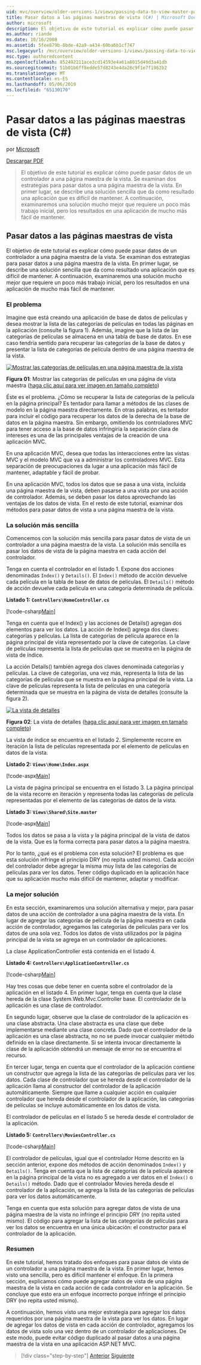 ```yaml
---
uid: mvc/overview/older-versions-1/views/passing-data-to-view-master-pages-cs
title: Pasar datos a las páginas maestras de vista (C#) | Microsoft Docs
author: microsoft
description: El objetivo de este tutorial es explicar cómo puede pasar datos de un controlador a una página maestra de la vista. Se examinan dos estrategias para pasar datos a una vista m...
ms.author: riande
ms.date: 10/16/2008
ms.assetid: 5fee879b-8bde-42a9-a434-60ba6b1cf747
msc.legacyurl: /mvc/overview/older-versions-1/views/passing-data-to-view-master-pages-cs
msc.type: authoredcontent
ms.openlocfilehash: 852492211ace3cd14593e4a61a8015d49d3a41db
ms.sourcegitcommit: 51b01b6ff8edde57d8243e4da28c9f1e7f1962b2
ms.translationtype: MT
ms.contentlocale: es-ES
ms.lasthandoff: 05/06/2019
ms.locfileid: "65130170"
---
```

# <a name="passing-data-to-view-master-pages-c"></a>Pasar datos a las páginas maestras de vista (C#)

por [Microsoft](https://github.com/microsoft)

[Descargar PDF](http://download.microsoft.com/download/e/f/3/ef3f2ff6-7424-48f7-bdaa-180ef64c3490/ASPNET_MVC_Tutorial_13_CS.pdf)

> El objetivo de este tutorial es explicar cómo puede pasar datos de un controlador a una página maestra de la vista. Se examinan dos estrategias para pasar datos a una página maestra de la vista. En primer lugar, se describe una solución sencilla que da como resultado una aplicación que es difícil de mantener. A continuación, examinaremos una solución mucho mejor que requiere un poco más trabajo inicial, pero los resultados en una aplicación de mucho más fácil de mantener.

## <a name="passing-data-to-view-master-pages"></a>Pasar datos a las páginas maestras de vista

El objetivo de este tutorial es explicar cómo puede pasar datos de un controlador a una página maestra de la vista. Se examinan dos estrategias para pasar datos a una página maestra de la vista. En primer lugar, se describe una solución sencilla que da como resultado una aplicación que es difícil de mantener. A continuación, examinaremos una solución mucho mejor que requiere un poco más trabajo inicial, pero los resultados en una aplicación de mucho más fácil de mantener.

### <a name="the-problem"></a>El problema

Imagine que está creando una aplicación de base de datos de películas y desea mostrar la lista de las categorías de películas en todas las páginas en la aplicación (consulte la figura 1). Además, imagine que la lista de las categorías de películas se almacena en una tabla de base de datos. En ese caso tendría sentido para recuperar las categorías de la base de datos y presentar la lista de categorías de película dentro de una página maestra de la vista.

[![Mostrar las categorías de películas en una página maestra de la vista](passing-data-to-view-master-pages-cs/_static/image2.png)](passing-data-to-view-master-pages-cs/_static/image1.png)

**Figura 01**: Mostrar las categorías de películas en una página de vista maestra ([haga clic aquí para ver imagen en tamaño completo](passing-data-to-view-master-pages-cs/_static/image3.png))

Éste es el problema. ¿Cómo se recuperar la lista de categorías de la película en la página principal? Es tentador para llamar a métodos de las clases de modelo en la página maestra directamente. En otras palabras, es tentador para incluir el código para recuperar los datos de la derecha de la base de datos en la página maestra. Sin embargo, omitiendo los controladores MVC para tener acceso a la base de datos infringiría la separación clara de intereses es una de las principales ventajas de la creación de una aplicación MVC.

En una aplicación MVC, desea que todas las interacciones entre las vistas MVC y el modelo MVC que va a administrar los controladores MVC. Esta separación de preocupaciones da lugar a una aplicación más fácil de mantener, adaptable y fácil de probar.

En una aplicación MVC, todos los datos que se pasa a una vista, incluida una página maestra de la vista, deben pasarse a una vista por una acción de controlador. Además, se deben pasar los datos aprovechando las ventajas de los datos de vista. En el resto de este tutorial, examinar dos métodos para pasar datos de vista a una página maestra de la vista.

### <a name="the-simple-solution"></a>La solución más sencilla

Comencemos con la solución más sencilla para pasar datos de vista de un controlador a una página maestra de la vista. La solución más sencilla es pasar los datos de vista de la página maestra en cada acción del controlador.

Tenga en cuenta el controlador en el listado 1. Expone dos acciones denominadas `Index()` y `Details()`. El `Index()` método de acción devuelve cada película en la tabla de base de datos de películas. El `Details()` método de acción devuelve cada película en una categoría determinada de película.

**Listado 1: `Controllers\HomeController.cs`**

[!code-csharp[Main](passing-data-to-view-master-pages-cs/samples/sample1.cs)]

Tenga en cuenta que el Index() y las acciones de Details() agregan dos elementos para ver los datos. La acción de Index() agrega dos claves: categorías y películas. La lista de categorías de película aparece en la página principal de vista representado por la clave de categorías. La clave de películas representa la lista de películas que se muestra en la página de vista de índice.

La acción Details() también agrega dos claves denominada categorías y películas. La clave de categorías, una vez más, representa la lista de las categorías de películas que se muestra en la página principal de la vista. La clave de películas representa la lista de películas en una categoría determinada que se muestra en la página de vista de detalles (consulte la figura 2).

[![La vista de detalles](passing-data-to-view-master-pages-cs/_static/image5.png)](passing-data-to-view-master-pages-cs/_static/image4.png)

**Figura 02**: La vista de detalles ([haga clic aquí para ver imagen en tamaño completo](passing-data-to-view-master-pages-cs/_static/image6.png))

La vista de índice se encuentra en el listado 2. Simplemente recorre en iteración la lista de películas representada por el elemento de películas en datos de la vista.

**Listado 2: `Views\Home\Index.aspx`**

[!code-aspx[Main](passing-data-to-view-master-pages-cs/samples/sample2.aspx)]

La vista de página principal se encuentra en el listado 3. La página principal de la vista recorre en iteración y representa todas las categorías de película representadas por el elemento de las categorías de datos de la vista.

**Listado 3: `Views\Shared\Site.master`**

[!code-aspx[Main](passing-data-to-view-master-pages-cs/samples/sample3.aspx)]

Todos los datos se pasa a la vista y la página principal de la vista de datos de la vista. Que es la forma correcta para pasar datos a la página maestra.

Por lo tanto, ¿qué es el problema con esta solución? El problema es que esta solución infringe el principio DRY (no repita usted mismo). Cada acción del controlador debe agregar la misma muy lista de las categorías de películas para ver los datos. Tener código duplicado en la aplicación hace que su aplicación mucho más difícil de mantener, adaptar y modificar.

### <a name="the-good-solution"></a>La mejor solución

En esta sección, examinaremos una solución alternativa y mejor, para pasar datos de una acción de controlador a una página maestra de la vista. En lugar de agregar las categorías de película de la página maestra en cada acción de controlador, agregamos las categorías de películas para ver los datos de una sola vez. Todos los datos de vista utilizados por la página principal de la vista se agrega en un controlador de aplicaciones.

La clase ApplicationController está contenida en el listado 4.

**Listado 4: `Controllers\ApplicationController.cs`**

[!code-csharp[Main](passing-data-to-view-master-pages-cs/samples/sample4.cs)]

Hay tres cosas que debe tener en cuenta sobre el controlador de la aplicación en el listado 4. En primer lugar, tenga en cuenta que la clase hereda de la clase System.Web.Mvc.Controller base. El controlador de la aplicación es una clase de controlador.

En segundo lugar, observe que la clase de controlador de la aplicación es una clase abstracta. Una clase abstracta es una clase que debe implementarse mediante una clase concreta. Dado que el controlador de la aplicación es una clase abstracta, no no se puede invocar cualquier método definido en la clase directamente. Si se intenta invocar directamente la clase de la aplicación obtendrá un mensaje de error no se encuentra el recurso.

En tercer lugar, tenga en cuenta que el controlador de la aplicación contiene un constructor que agrega la lista de las categorías de películas para ver los datos. Cada clase de controlador que se hereda desde el controlador de la aplicación llama al constructor del controlador de la aplicación automáticamente. Siempre que llame a cualquier acción en cualquier controlador que hereda desde el controlador de la aplicación, las categorías de películas se incluye automáticamente en los datos de vista.

El controlador de películas en el listado 5 se hereda desde el controlador de la aplicación.

**Listado 5: `Controllers\MoviesController.cs`**

[!code-csharp[Main](passing-data-to-view-master-pages-cs/samples/sample5.cs)]

El controlador de películas, igual que el controlador Home descrito en la sección anterior, expone dos métodos de acción denominados `Index()` y `Details()`. Tenga en cuenta que la lista de categorías de la película aparece en la página principal de la vista no es agregado a ver datos en el `Index()` o `Details()` método. Dado que el controlador Movies hereda desde el controlador de la aplicación, se agrega la lista de las categorías de películas para ver los datos automáticamente.

Tenga en cuenta que esta solución para agregar datos de vista de una página maestra de la vista no infringe el principio DRY (no repita usted mismo). El código para agregar la lista de las categorías de películas para ver los datos se encuentra en una única ubicación: el constructor para el controlador de la aplicación.

### <a name="summary"></a>Resumen

En este tutorial, hemos tratado dos enfoques para pasar datos de vista de un controlador a una página maestra de la vista. En primer lugar, hemos visto una sencilla, pero es difícil mantener el enfoque. En la primera sección, explicamos cómo puede agregar datos de vista de una página maestra de la vista en cada acción de cada controlador en la aplicación. Se concluye que esto era un enfoque incorrecto porque infringe el principio DRY (no repita usted mismo).

A continuación, hemos visto una mejor estrategia para agregar los datos requeridos por una página maestra de la vista para ver los datos. En lugar de agregar los datos de vista en cada acción de controlador, agregamos los datos de vista solo una vez dentro de un controlador de aplicaciones. De este modo, puede evitar código duplicado al pasar datos a una página maestra de la vista en una aplicación ASP.NET MVC.

> [!div class="step-by-step"]
> [Anterior](creating-page-layouts-with-view-master-pages-cs.md)
> [Siguiente](asp-net-mvc-views-overview-vb.md)
